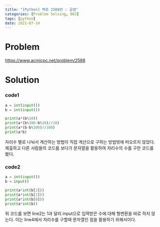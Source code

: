 ```yaml
---
title: "[Python] 백준 2588번 : 곱셈"
categories: [Problem Solving, BOJ]
tags: [python]
date: 2021-07-14
---
```

# Problem
<https://www.acmicpc.net/problem/2588>

# Solution

### code1
```python
a = int(input())
b = int(input())

print(a*(b%10))
print(a*(b%100-b%10)//10)
print(a*(b-b%100)//100)
print(a*b)
```
자리수 별로 나눠서 계산하는 방법이 직접 계산으로 구하는 방법밖에 떠오르지 않았다.
제출하고 다른 사람들의 코드를 보다가 문자열을 활용하여 자리수의 수를 구한 코드를 봤다.

### code2
```py
a = int(input())
b = input()

print(a*int(b[2]))
print(a*int(b[1]))
print(a*int(b[0]))
print(a*int(b))
```
위 코드를 보면 line2는 1과 달리 input으로 입력받은 수에 대해 형변환을 바로 하지 않는다. 이는 line4에서 자리수를 구할때 문자열인 점을 활용하기 위해서이다.